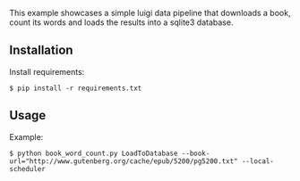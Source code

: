 This example showcases a simple luigi data pipeline that downloads a book, count its words and loads the results into a sqlite3 database.

## Installation

Install requirements:

```
$ pip install -r requirements.txt
```

## Usage

Example:

```
$ python book_word_count.py LoadToDatabase --book-url="http://www.gutenberg.org/cache/epub/5200/pg5200.txt" --local-scheduler
```
